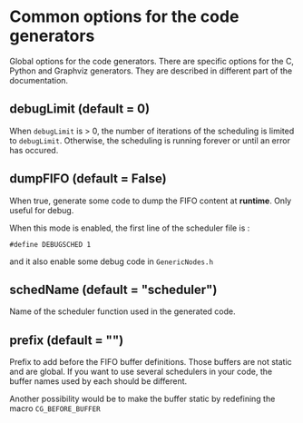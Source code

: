 # Common options for the code generators

Global options for the code generators. There are specific options for the C, Python and Graphviz generators. They are described in different part of the documentation.

## debugLimit (default = 0)

When `debugLimit` is > 0, the number of iterations of the scheduling is limited to  `debugLimit`. Otherwise, the scheduling is running forever or until an error has occured.

## dumpFIFO (default = False)

When true, generate some code to dump the FIFO content at **runtime**. Only useful for debug.

When this mode is enabled, the first line of the scheduler file is :

`#define DEBUGSCHED 1`

and it also enable some debug code in `GenericNodes.h`

## schedName (default = "scheduler")

Name of the scheduler function used in the generated code.

## prefix (default = "")

Prefix to add before the FIFO buffer definitions. Those buffers are not static and are global. If you want to use several schedulers in your code, the buffer names used by each should be different.

Another possibility would be to make the buffer static by redefining the macro `CG_BEFORE_BUFFER`
